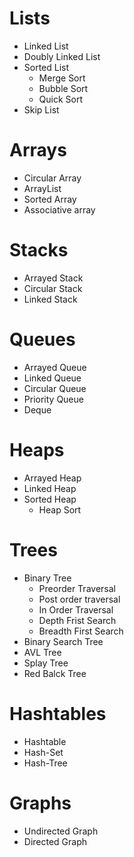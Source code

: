 # Lists
  * Linked List
  * Doubly Linked List
  * Sorted List
      * Merge Sort 
      * Bubble Sort
      * Quick Sort
  * Skip List
  
# Arrays
  * Circular Array
  * ArrayList
  * Sorted Array
  * Associative array
  
# Stacks
  * Arrayed Stack
  * Circular Stack
  * Linked Stack
  
# Queues
  * Arrayed Queue
  * Linked Queue
  * Circular Queue
  * Priority Queue
  * Deque
  
# Heaps
  * Arrayed Heap
  * Linked Heap
  * Sorted Heap
      * Heap Sort
  
# Trees 
  * Binary Tree
     * Preorder Traversal
     * Post order traversal
     * In Order Traversal
     * Depth Frist Search
     * Breadth First Search
  * Binary Search Tree
  * AVL Tree
  * Splay Tree
  * Red Balck Tree
  
# Hashtables
  * Hashtable
  * Hash-Set
  * Hash-Tree
  
# Graphs
  * Undirected Graph
  * Directed Graph

